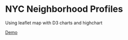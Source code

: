 # NYC Neighborhood Profiles

Using leaflet map with D3 charts and highchart 

[Demo](https://livenlulu.github.io/nycprofiles/)